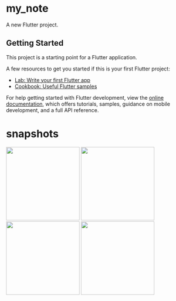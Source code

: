 # my_note

A new Flutter project.

## Getting Started

This project is a starting point for a Flutter application.

A few resources to get you started if this is your first Flutter project:

- [Lab: Write your first Flutter app](https://docs.flutter.dev/get-started/codelab)
- [Cookbook: Useful Flutter samples](https://docs.flutter.dev/cookbook)

For help getting started with Flutter development, view the
[online documentation](https://docs.flutter.dev/), which offers tutorials,
samples, guidance on mobile development, and a full API reference.
# snapshots
<div>
<img src="https://github.com/MohamedElshalkany/my-note/assets/127790953/743ca0d2-fdc1-4cb2-a536-9a36db1a1c28" width = "200">
<img src="https://github.com/MohamedElshalkany/my-note/assets/127790953/b135c404-2365-40bc-a92a-9e18f509f8a6" width = "200">
<img src="https://github.com/MohamedElshalkany/my-note/assets/127790953/7776173a-d0bc-42d5-8546-fc9f8cfaf015" width = "200">
<img src="https://github.com/MohamedElshalkany/my-note/assets/127790953/889b0ae7-9378-4909-a477-287cf2839561" width = "200">
</div>

